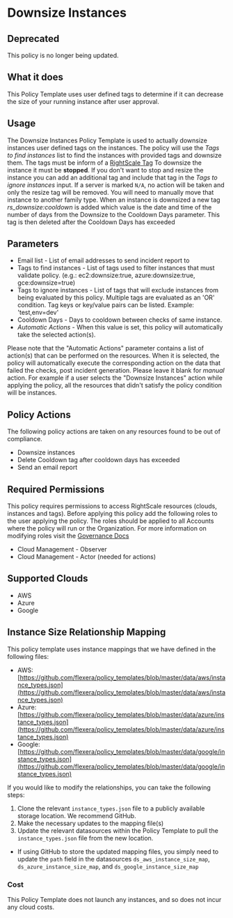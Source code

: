 # Downsize Instances

## Deprecated

This policy is no longer being updated.

## What it does

This Policy Template uses user defined tags to determine if it can decrease the size of your running instance after user approval.

## Usage

The Downsize Instances Policy Template is used to actually downsize instances user defined tags on the instances.  The policy will use the *Tags to find instances* list to find the instances with provided tags and downsize them.  The tags must be inform of a [RightScale Tag](https://docs.rightscale.com/cm/ref/list_of_rightscale_tags.html#overview)
To downsize the instance it must be **stopped**.  If you don't want to stop and resize the instance you can add an additional tag and include that tag in the *Tags to ignore instances* input.
If a server is marked `N/A`, no action will be taken and only the resize tag will be removed. You will need to manually move that instance to another family type.
When an instance is downsized a new tag *rs_downsize:cooldown* is added which value is the date and time of the number of days from the Downsize to the Cooldown Days parameter.  This tag is then deleted after the Cooldown Days has exceeded

## Parameters

- Email list - List of email addresses to send incident report to
- Tags to find instances - List of tags used to filter instances that must validate policy. (e.g.: ec2:downsize:true, azure:downsize:true, gce:downsize=true)
- Tags to ignore instances - List of tags that will exclude instances from being evaluated by this policy. Multiple tags are evaluated as an 'OR' condition. Tag keys or key/value pairs can be listed. Example: 'test,env=dev'
- Cooldown Days - Days to cooldown between checks of same instance.
- *Automatic Actions* - When this value is set, this policy will automatically take the selected action(s).

Please note that the "Automatic Actions" parameter contains a list of action(s) that can be performed on the resources. When it is selected, the policy will automatically execute the corresponding action on the data that failed the checks, post incident generation. Please leave it blank for *manual* action.
For example if a user selects the "Downsize Instances" action while applying the policy, all the resources that didn't satisfy the policy condition will be instances.

## Policy Actions

The following policy actions are taken on any resources found to be out of compliance.

- Downsize instances
- Delete Cooldown tag after cooldown days has exceeded
- Send an email report

## Required Permissions

This policy requires permissions to access RightScale resources (clouds, instances and tags).  Before applying this policy add the following roles to the user applying the policy.  The roles should be applied to all Accounts where the policy will run or the Organization. For more information on modifying roles visit the [Governance Docs](https://docs.rightscale.com/cm/ref/user_roles.html)

- Cloud Management - Observer
- Cloud Management - Actor (needed for actions)

## Supported Clouds

- AWS
- Azure
- Google

## Instance Size Relationship Mapping

This policy template uses instance mappings that we have defined in the following files:

- AWS: [https://github.com/flexera/policy_templates/blob/master/data/aws/instance_types.json](https://github.com/flexera/policy_templates/blob/master/data/aws/instance_types.json)
- Azure:  [https://github.com/flexera/policy_templates/blob/master/data/azure/instance_types.json](https://github.com/flexera/policy_templates/blob/master/data/azure/instance_types.json)
- Google: [https://github.com/flexera/policy_templates/blob/master/data/google/instance_types.json](https://github.com/flexera/policy_templates/blob/master/data/google/instance_types.json)

If you would like to modify the relationships, you can take the following steps:

1. Clone the relevant `instance_types.json` file to a publicly available storage location. We recommend GitHub.
1. Make the necessary updates to the mapping file(s)
1. Update the relevant datasources within the Policy Template to pull the `instance_types.json` file from the new location.
  - If using GitHub to store the updated mapping files, you simply need to update the `path` field in the datasources `ds_aws_instance_size_map`, `ds_azure_instance_size_map`, and `ds_google_instance_size_map`

### Cost

This Policy Template does not launch any instances, and so does not incur any cloud costs.
